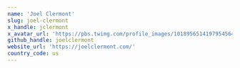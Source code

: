 ```yaml
---
name: 'Joel Clermont'
slug: joel-clermont
x_handle: jclermont
x_avatar_url: 'https://pbs.twimg.com/profile_images/1018956514197954564/am8QYnaL_200x200.jpg'
github_handle: joelclermont
website_url: 'https://joelclermont.com/'
country_code: us
---
```

